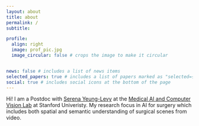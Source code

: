 ```yaml
---
layout: about
title: about
permalink: /
subtitle: 

profile:
  align: right
  image: prof_pic.jpg
  image_circular: false # crops the image to make it circular


news: false # includes a list of news items
selected_papers: true # includes a list of papers marked as "selected={true}"
social: true # includes social icons at the bottom of the page
---
```


Hi! I am a Postdoc with [Serena Yeung-Levy](https://ai.stanford.edu/~syyeung/) at the [Medical AI and Computer Vision Lab](https://marvl.stanford.edu) at Stanford Univeristy. My research focus in AI for surgery which includes both spatial and semantic understanding of surgical scenes from video. 